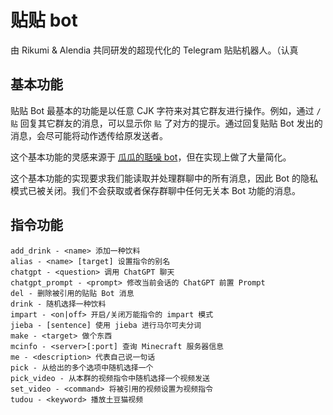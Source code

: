 # 贴贴 bot

由 Rikumi & Alendia 共同研发的超现代化的 Telegram 贴贴机器人。（认真

## 基本功能

贴贴 Bot 最基本的功能是以任意 CJK 字符来对其它群友进行操作。例如，通过 `/贴` 回复其它群友的消息，可以显示你 `贴` 了对方的提示。通过回复贴贴 Bot 发出的消息，会尽可能将动作透传给原发送者。

这个基本功能的灵感来源于 [瓜瓜的聒噪 bot](t.me/fruitymelonbot)，但在实现上做了大量简化。

这个基本功能的实现要求我们能读取并处理群聊中的所有消息，因此 Bot 的隐私模式已被关闭。我们不会获取或者保存群聊中任何无关本 Bot 功能的消息。

## 指令功能

```
add_drink - <name> 添加一种饮料
alias - <name> [target] 设置指令的别名
chatgpt - <question> 调用 ChatGPT 聊天
chatgpt_prompt - <prompt> 修改当前会话的 ChatGPT 前置 Prompt
del - 删除被引用的贴贴 Bot 消息
drink - 随机选择一种饮料
impart - <on|off> 开启/关闭万能指令的 impart 模式
jieba - [sentence] 使用 jieba 进行马尔可夫分词
make - <target> 做个东西
mcinfo - <server>[:port] 查询 Minecraft 服务器信息
me - <description> 代表自己说一句话
pick - 从给出的多个选项中随机选择一个
pick_video - 从本群的视频指令中随机选择一个视频发送
set_video - <command> 将被引用的视频设置为视频指令
tudou - <keyword> 播放土豆猫视频
```
